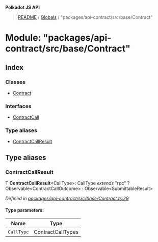 **Polkadot JS API**

> [README](../README.md) / [Globals](../globals.md) / "packages/api-contract/src/base/Contract"

# Module: "packages/api-contract/src/base/Contract"

## Index

### Classes

* [Contract](../classes/_packages_api_contract_src_base_contract_.contract.md)

### Interfaces

* [ContractCall](../interfaces/_packages_api_contract_src_base_contract_.contractcall.md)

### Type aliases

* [ContractCallResult](_packages_api_contract_src_base_contract_.md#contractcallresult)

## Type aliases

### ContractCallResult

Ƭ  **ContractCallResult**\<CallType>: CallType *extends* \"rpc\" ? Observable\<ContractCallOutcome> : Observable\<SubmittableResult>

*Defined in [packages/api-contract/src/base/Contract.ts:29](https://github.com/polkadot-js/api/blob/27c58b930/packages/api-contract/src/base/Contract.ts#L29)*

#### Type parameters:

Name | Type |
------ | ------ |
`CallType` | ContractCallTypes |
